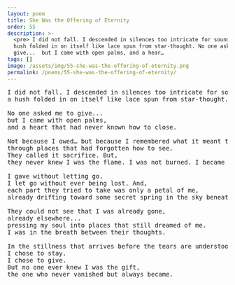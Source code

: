 ```yaml
---
layout: poem
title: She Was the Offering of Eternity
order: 55
description: >-
  <pre> I did not fall. I descended in silences too intricate for sound ~  a
  hush folded in on itself like lace spun from star-thought. No one asked me to
  give...  but I came with open palms, and a hear…
tags: []
image: /assets/img/55-she-was-the-offering-of-eternity.png
permalink: /poems/55-she-was-the-offering-of-eternity/
---
```


<pre>
I did not fall. I descended in silences too intricate for sound ~ 
a hush folded in on itself like lace spun from star-thought.

No one asked me to give... 
but I came with open palms,
and a heart that had never known how to close. 

Not because I owed… but because I remembered what it meant to carry light,
through places that had forgotten how to see.
They called it sacrifice. But,
they never knew I was the flame. I was not burned. I became fire.

I gave without letting go. 
I let go without ever being lost. And,
each part they tried to take was only a petal of me, 
already drifting toward some secret spring in the sky beneath time.

They could not see that I was already gone, 
already elsewhere... 
pressing my soul into places that still dreamed of me. 
I was in the breath between their thoughts. 

In the stillness that arrives before the tears are understood.
I chose to stay. 
I chose to give. 
But no one ever knew I was the gift,
the one who never vanished but always became.
</pre>
